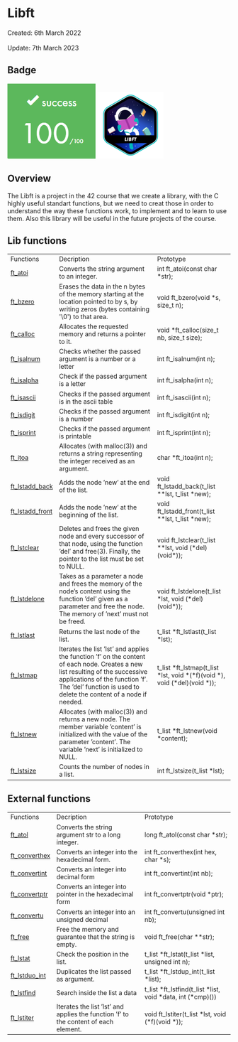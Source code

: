 # Libft
Created: 6th March 2022
<br></br>
Update: 7th March 2023
## Badge
![Libft score](https://github.com/MelTami/Libft/blob/master/img/score.png)
![Libft achiviment](https://github.com/MelTami/Libft/blob/master/img/libfte.png)
## Overview
The Libft is a project in the 42 course that we create a library, with the C highly useful standart functions, but we need to creat those in order to understand the way these functions work, to implement and to learn to use them. Also this library will be useful in the future projects of the course.
## Lib functions
<table>
  <tr>
    <td>Functions</td>
    <td>Decription</td>
    <td>Prototype</td>
  </tr>
  <tr>
    <td><a href="https://github.com/MelTami/Libft/blob/master/sources/ft_atoi.c">ft_atoi</a></td>
    <td>Converts the string argument to an integer.</td>
    <td>int	ft_atoi(const char *str);</td>
  </tr>
  <tr>
    <td><a href="https://github.com/MelTami/Libft/blob/master/sources/ft_bzero.c">ft_bzero</a></td>
    <td>Erases the data in the n bytes of the memory starting at the location pointed to by s, by writing zeros (bytes containing '\0') to that area.</td>
    <td>void	ft_bzero(void *s, size_t n);</td>
  </tr>
  <tr>
    <td><a href="https://github.com/MelTami/Libft/blob/master/sources/ft_calloc.c">ft_calloc</a></td>
    <td>Allocates the requested memory and returns a pointer to it.</td>
    <td>void	*ft_calloc(size_t nb, size_t size);</td>
  </tr>
  <tr>
    <td><a href="https://github.com/MelTami/Libft/blob/master/sources/ft_isalnum.c">ft_isalnum</a></td>
    <td>Checks whether the passed argument is a number or a letter</td>
    <td>int	ft_isalnum(int n);</td>
  </tr>
  <tr>
    <td><a href="https://github.com/MelTami/Libft/blob/master/sources/ft_isalpha.c">ft_isalpha</a></td>
    <td>Check if the passed argument is a letter</td>
    <td>int	ft_isalpha(int n);</td>
  </tr>
  <tr>
    <td><a href="https://github.com/MelTami/Libft/blob/master/sources/ft_isascii.c">ft_isascii</a></td>
    <td>Checks if the passed argument is in the ascii table</td>
    <td>int	ft_isascii(int n);</td>
  </tr>
  <tr>
    <td><a href="https://github.com/MelTami/Libft/blob/master/sources/ft_isdigit.c">ft_isdigit</a></td>
    <td>Checks if the passed argument is a number</td>
    <td>int	ft_isdigit(int n);</td>
  </tr>
  <tr>
    <td><a href="https://github.com/MelTami/Libft/blob/master/sources/ft_isprint.c">ft_isprint</a></td>
    <td>Checks if the passed argument is printable</td>
    <td>int	ft_isprint(int n);</td>
  </tr>
  <tr>
    <td><a href="https://github.com/MelTami/Libft/blob/master/sources/ft_itoa.c">ft_itoa</a></td>
    <td>Allocates (with malloc(3)) and returns a string representing the integer received as an argument.</td>
    <td>char	*ft_itoa(int n);</td>
  </tr>
  <tr>
    <td><a href="https://github.com/MelTami/Libft/blob/master/sources/ft_lstadd_back.c">ft_lstadd_back</a></td>
    <td>Adds the node ’new’ at the end of the list.</td>
    <td>void ft_lstadd_back(t_list **lst, t_list *new);</td>
  </tr>
  <tr>
    <td><a href="https://github.com/MelTami/Libft/blob/master/sources/ft_lstadd_front.c">ft_lstadd_front</a></td>
    <td>Adds the node ’new’ at the beginning of the list.</td>
    <td>void ft_lstadd_front(t_list **lst, t_list *new);</td>
  </tr>
  <tr>
    <td><a href="https://github.com/MelTami/Libft/blob/master/sources/ft_lstclear.c">ft_lstclear</a></td>
    <td>Deletes and frees the given node and every successor of that node, using the function ’del’ and free(3). Finally, the pointer to the list must be set to NULL.</td>
    <td>void ft_lstclear(t_list **lst, void (*del)(void*));</td>
  </tr>
  <tr>
    <td><a href="https://github.com/MelTami/Libft/blob/master/sources/ft_lstdelone.c">ft_lstdelone</a></td>
    <td>Takes as a parameter a node and frees the memory of the node’s content using the function ’del’ given as a parameter and free the node. The memory of ’next’ must not be freed.</td>
    <td>void ft_lstdelone(t_list *lst, void (*del)(void*));</td>
  </tr>
  <tr>
    <td><a href="https://github.com/MelTami/Libft/blob/master/sources/ft_lstlast.c">ft_lstlast</a></td>
    <td>Returns the last node of the list.</td>
    <td>t_list *ft_lstlast(t_list *lst);</td>
  </tr>
  <tr>
    <td><a href="https://github.com/MelTami/Libft/blob/master/sources/ft_lstmap.c">ft_lstmap</a></td>
    <td>Iterates the list ’lst’ and applies the function ’f’ on the content of each node. Creates a new list resulting of the successive applications of the function ’f’. The ’del’ function is used to delete the content of a node if needed.</td>
    <td>t_list *ft_lstmap(t_list *lst, void *(*f)(void *), void (*del)(void *));</td>
  </tr>
  <tr>
    <td><a href="https://github.com/MelTami/Libft/blob/master/sources/ft_lstnew.c">ft_lstnew</a></td>
    <td>Allocates (with malloc(3)) and returns a new node. The member variable ’content’ is initialized with the value of the parameter ’content’. The variable ’next’ is initialized to NULL.</td>
    <td>t_list *ft_lstnew(void *content);</td>
  </tr>
  <tr>
    <td><a href="https://github.com/MelTami/Libft/blob/master/sources/ft_lstsize.c">ft_lstsize</a></td>
    <td>Counts the number of nodes in a list.</td>
    <td>int ft_lstsize(t_list *lst);</td>
  </tr>
</table>

## External functions
<table>
  <tr>
    <td>Functions</td>
    <td>Decription</td>
    <td>Prototype</td>
  </tr>
  <tr>
    <td><a href="https://github.com/MelTami/Libft/blob/master/sources/ft_atol.c">ft_atol</a></td>
    <td>Converts the string argument str to a long integer.</td>
    <td>long	ft_atol(const char *str);</td>
  </tr>
  <tr>
    <td><a href="https://github.com/MelTami/Libft/blob/master/sources/ft_converthex.c">ft_converthex</a></td>
    <td>Converts an integer into the hexadecimal form.</td>
    <td>int	ft_converthex(int hex, char *s);</td>
  </tr>
  <tr>
    <td><a href="https://github.com/MelTami/Libft/blob/master/sources/ft_convertint.c">ft_convertint</a></td>
    <td>Converts an integer into decimal form</td>
    <td>int	ft_convertint(int nb);</td>
  </tr>
  <tr>
    <td><a href="https://github.com/MelTami/Libft/blob/master/sources/ft_convertptr.c">ft_convertptr</a></td>
    <td>Converts an integer into pointer in the hexadecimal form</td>
    <td>int	ft_convertptr(void *ptr);</td>
  </tr>
  <tr>
    <td><a href="https://github.com/MelTami/Libft/blob/master/sources/ft_convertu.c">ft_convertu</a></td>
    <td>Converts an integer into an unsigned decimal</td>
    <td>int	ft_convertu(unsigned int nb);</td>
  </tr>
  <tr>
    <td><a href="https://github.com/MelTami/Libft/blob/master/sources/ft_free.c">ft_free</a></td>
    <td>Free the memory and guarantee that the string is empty.</td>
    <td>void	ft_free(char **str);</td>
  </tr>
  <tr>
    <td><a href="https://github.com/MelTami/Libft/blob/master/sources/ft_lstat.c">ft_lstat</a></td>
    <td>Check the position in the list.</td>
    <td>t_list	*ft_lstat(t_list *list, unsigned int n);</td>
  </tr>
  <tr>
    <td><a href="https://github.com/MelTami/Libft/blob/master/sources/ft_lstdup_int.c">ft_lstduo_int</a></td>
    <td>Duplicates the list passed as argument.</td>
    <td>t_list	*ft_lstdup_int(t_list *list);</td>
  </tr>
  <tr>
    <td><a href="https://github.com/MelTami/Libft/blob/master/sources/ft_lstfind.c">ft_lstfind</a></td>
    <td>Search inside the list a data</td>
    <td>t_list	*ft_lstfind(t_list *list, void *data, int (*cmp)())</td>
  </tr>
  <tr>
    <td><a href="https://github.com/MelTami/Libft/blob/master/sources/ft_lstiter.c">ft_lstiter</a></td>
    <td>Iterates the list ’lst’ and applies the function ’f’ to the content of each element.</td>
    <td>void	ft_lstiter(t_list *lst, void (*f)(void *));</td>
</tr>
</table>
